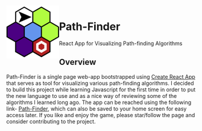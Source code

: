 <div><img width=140 heigth=140 align="left" src="/public/android-chrome-192x192.png" href="https://youngmg1995.github.io/Path-Finding-App/"></div>
 
# Path-Finder
React App for Visualizing Path-finding Algorithms

## Overview

Path-Finder is a single page web-app bootstrapped using [Create React App](https://create-react-app.dev/) that serves as tool for visualizing various path-finding algorithms. I decided to build this project while learning Javascript for the first time in order to put the new language to use and as a nice way of reviewing some of the algorithms I learned long ago. The app can be reached using the following link- [Path-Finder](https://youngmg1995.github.io/Path-Finding-App/), which can also be saved to your home screen for easy access later. If you like and enjoy the game, please star/follow the page and consider contributing to the project.
